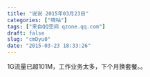 ```yaml
---
title: "说说 2015年03月23日"
categories: ["嘀咕"]
tags: ["来自QQ空间 qzone.qq.com"]
draft: false
slug: "cmDyu0"
date: "2015-03-23 18:33:26"
---
```


1G流量已超101M，工作业务太多，下个月换套餐。。
